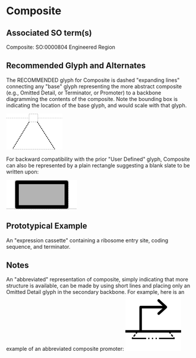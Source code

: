 # Composite

## Associated SO term(s)
Composite: SO:0000804 Engineered Region

## Recommended Glyph and Alternates

The RECOMMENDED glyph for Composite is dashed "expanding lines" connecting any "base" glyph representing the more abstract composite (e.g., Omitted Detail, or Terminator, or Promoter) to a backbone diagramming the contents of the composite. Note the bounding box is indicating the location of the base glyph, and would scale with that glyph.

![glyph specification](composite-specification.png)

For backward compatibility with the prior "User Defined" glyph, Composite can also be represented by a plain rectangle suggesting a blank slate to be written upon:

![glyph specification](user-defined-specification.png)

## Prototypical Example

An "expression cassette" containing a ribosome entry site, coding sequence, and terminator.


## Notes
An "abbreviated" representation of composite, simply indicating that more structure is available, can be made by using short lines and placing only an Omitted Detail glyph in the secondary backbone. For example, here is an example of an abbreviated composite promoter: 
![glyph specification](abbreviated-composite-example.png)

